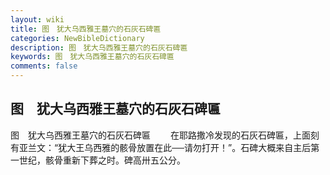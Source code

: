 ```yaml
---
layout: wiki
title: 图　犹大乌西雅王墓穴的石灰石碑匾
categories: NewBibleDictionary
description: 图　犹大乌西雅王墓穴的石灰石碑匾
keywords: 图　犹大乌西雅王墓穴的石灰石碑匾
comments: false
---
```


## 图　犹大乌西雅王墓穴的石灰石碑匾



图　犹大乌西雅王墓穴的石灰石碑匾
　　在耶路撒冷发现的石灰石碑匾，上面刻有亚兰文：“犹大王乌西雅的骸骨放置在此──请勿打开！”。石碑大概来自主后第一世纪，骸骨重新下葬之时。碑高卅五公分。




